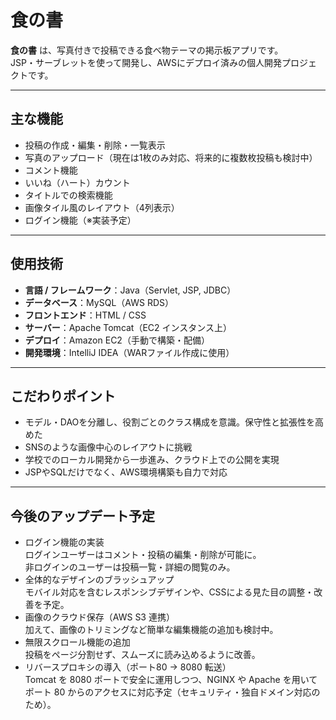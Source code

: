 # 食の書 

**食の書** は、写真付きで投稿できる食べ物テーマの掲示板アプリです。  
JSP・サーブレットを使って開発し、AWSにデプロイ済みの個人開発プロジェクトです。

---

##  主な機能

- 投稿の作成・編集・削除・一覧表示
- 写真のアップロード（現在は1枚のみ対応、将来的に複数枚投稿も検討中）
- コメント機能
- いいね（ハート）カウント
- タイトルでの検索機能
- 画像タイル風のレイアウト（4列表示）
- ログイン機能（※実装予定）

---

##  使用技術

- **言語 / フレームワーク**：Java（Servlet, JSP, JDBC）
- **データベース**：MySQL（AWS RDS）
- **フロントエンド**：HTML / CSS
- **サーバー**：Apache Tomcat（EC2 インスタンス上）
- **デプロイ**：Amazon EC2（手動で構築・配備）
- **開発環境**：IntelliJ IDEA（WARファイル作成に使用）

---

##  こだわりポイント

- モデル・DAOを分離し、役割ごとのクラス構成を意識。保守性と拡張性を高めた
- SNSのような画像中心のレイアウトに挑戦
- 学校でのローカル開発から一歩進み、クラウド上での公開を実現
- JSPやSQLだけでなく、AWS環境構築も自力で対応

---

##  今後のアップデート予定

- ログイン機能の実装  
  ログインユーザーはコメント・投稿の編集・削除が可能に。  
  非ログインのユーザーは投稿一覧・詳細の閲覧のみ。
- 全体的なデザインのブラッシュアップ   
  モバイル対応を含むレスポンシブデザインや、CSSによる見た目の調整・改善を予定。
- 画像のクラウド保存（AWS S3 連携）  
  加えて、画像のトリミングなど簡単な編集機能の追加も検討中。
- 無限スクロール機能の追加  
  投稿をページ分割せず、スムーズに読み込めるように改善。
- リバースプロキシの導入（ポート80 → 8080 転送）  
  Tomcat を 8080 ポートで安全に運用しつつ、NGINX や Apache を用いてポート 80 からのアクセスに対応予定（セキュリティ・独自ドメイン対応のため）。